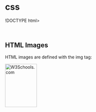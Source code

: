 # css
!DOCTYPE html>
<html>
<body>
​
<h2>HTML Images</h2>
<p>HTML images are defined with the img tag:</p>
​
<img src="w3schools.jpg" alt="W3Schools.com" width="104" height="142">
​
</body>
</html>
